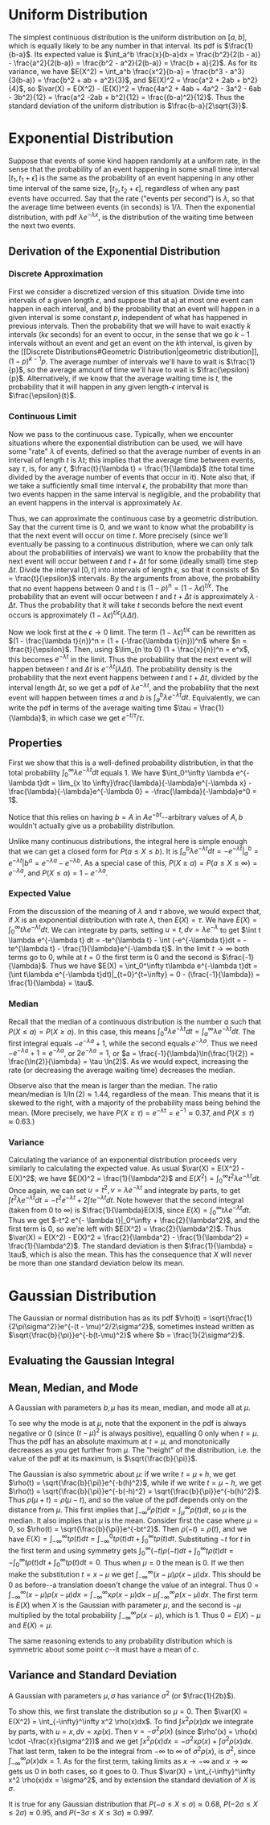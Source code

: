# Uniform Distribution
The simplest continuous distribution is the uniform distribution on $[a, b]$, which is equally likely to be any number in that interval. Its pdf is $\frac{1}{b-a}$. Its expected value is $\int_a^b \frac{x}{b-a}dx = \frac{b^2}{2(b - a)} - \frac{a^2}{2(b-a)} = \frac{b^2 - a^2}{2(b-a)} = \frac{b + a}{2}$. As for its variance, we have $E(X^2) = \int_a^b \frac{x^2}{b-a} = \frac{b^3 - a^3}{3(b-a)} = \frac{b^2 + ab + a^2}{3}$, and $E(X)^2 = \frac{a^2 + 2ab + b^2}{4}$, so $\var(X) = E(X^2) - (E(X))^2 = \frac{4a^2 + 4ab + 4a^2 - 3a^2 - 6ab - 3b^2}{12} = \frac{a^2 -2ab + b^2}{12} = \frac{(b-a)^2}{12}$. Thus the standard deviation of the uniform distribution is $\frac{b-a}{2\sqrt{3}}$. 

# Exponential Distribution
Suppose that events of some kind happen randomly at a uniform rate, in the sense that the probability of an event happening in some small time interval $[t_1, t_1 + \epsilon]$ is the same as the probability of an event happening in any other time interval of the same size, $[t_2, t_2 + \epsilon]$, regardless of when any past events have occurred. Say that the rate ("events per second") is $\lambda$, so that the average time between events (in seconds) is $1/\lambda$. Then the exponential distribution, with pdf $\lambda e^{-\lambda x}$, is the distribution of the waiting time between the next two events. 
## Derivation of the Exponential Distribution
### Discrete Approximation
First we consider a discretized version of this situation. Divide time into intervals of a given length $\epsilon$, and suppose that at a) at most one event can happen in each interval, and b) the probability that an event will happen in a given interval is some constant $p$, independent of what has happened in previous intervals. Then the probability that we will have to wait exactly $k$ intervals ($k\epsilon$ seconds) for an event to occur, in the sense that we go $k-1$ intervals without an event and get an event on the $k$th interval, is given by the [[Discrete Distributions#Geometric Distribution|geometric distribution]], $(1 - p)^{k-1}p$. The average number of intervals we'll have to wait is $\frac{1}{p}$, so the average amount of time we'll have to wait is $\frac{\epsilon}{p}$. Alternatively, if we know that the average waiting time is $t$, the probability that it will happen in any given length-$\epsilon$ interval is $\frac{\epsilon}{t}$. 
### Continuous Limit
Now we pass to the continuous case. Typically, when we encounter situations where the exponential distribution can be used, we will have some "rate" $\lambda$ of events, defined so that the average number of events in an interval of length $t$ is $\lambda t$; this implies that the average time between events, say $\tau$, is, for any $t$, $\frac{t}{\lambda t} = \frac{1}{\lambda}$ (the total time divided by the average number of events that occur in it). Note also that, if we take a sufficiently small time interval $\epsilon$, the probability that more than two events happen in the same interval is negligible, and the probability that an event happens in the interval is approximately $\lambda \epsilon$. 

Thus, we can approximate the continuous case by a geometric distribution. Say that the current time is $0$, and we want to know what the probability is that the next event will occur on time $t$. More precisely (since we'll eventually be passing to a continuous distribution, where we can only talk about the probabilities of intervals) we want to know the probability that the next event will occur between $t$ and $t + \Delta t$ for some (ideally small) time step $\Delta t$. Divide the interval $[0, t]$ into intervals of length $\epsilon$, so that it consists of $n = \frac{t}{\epsilon}$ intervals. By the arguments from above, the probability that no event happens between $0$ and $t$ is $(1 - p)^n = (1 - \lambda \epsilon)^{t/\epsilon}$. The probability that an event will occur between $t$ and $t + \Delta t$ is approximately $\lambda \cdot \Delta t$. Thus the probability that it will take $t$ seconds before the next event occurs is approximately $(1 - \lambda \epsilon)^{t/\epsilon}(\lambda \Delta t)$. 

Now we look first at the $\epsilon \to 0$ limit. The term $(1 - \lambda \epsilon)^{t/\epsilon}$ can be rewritten as $(1 - \frac{\lambda t}{n})^n = (1 + (-\frac{\lambda t}{n}))^n$ where $n = \frac{t}{\epsilon}$. Then, using $\lim_{n \to 0} (1 + \frac{x}{n})^n = e^x$, this becomes $e^{-\lambda t}$ in the limit. Thus the probability that the next event will happen between $t$ and $\Delta t$ is $e^{-\lambda t}(\lambda \Delta t)$. The probability density is the probability that the next event happens between $t$ and $t + \Delta t$, divided by the interval length $\Delta t$, so we get a pdf of $\lambda e^{-\lambda t}$, and the probability that the next event will happen between times $a$ and $b$ is $\int_a^b \lambda e^{-\lambda t}dt$. Equivalently, we can write the pdf in terms of the average waiting time $\tau = \frac{1}{\lambda}$, in which case we get  $e^{-t/\tau}/\tau$. 
## Properties
First we show that this is a well-defined probability distribution, in that the total probability $\int_0^\infty \lambda e^{-\lambda t}dt$ equals $1$. We have $\int_0^\infty \lambda e^{-\lambda t}dt = \lim_{x \to \infty}\frac{\lambda}{-\lambda}e^{-\lambda x} - \frac{\lambda}{-\lambda}e^{-\lambda 0} = -\frac{\lambda}{-\lambda}e^0 = 1$. 

Notice that this relies on having $b = A$ in $Ae^{-bt}$--arbitrary values of $A, b$ wouldn't actually give us a probability distribution. 

Unlike many continuous distributions, the integral here is simple enough that we can get a closed form for $P(a \leq X \leq b)$. It is $\int_a^b \lambda e^{-\lambda t}dt = -e^{-\lambda t}|_a^b = e^{-\lambda t}|b^a = e^{-\lambda a} - e^{- \lambda b}$. As a special case of this, $P(X \geq a) = P(a \leq X \leq \infty) = e^{-\lambda a}$, and $P(X \leq a) = 1 - e^{-\lambda a}$. 
### Expected Value
From the discussion of the meaning of $\lambda$ and $\tau$ above, we would expect that, if $X$ is an exponential distribution with rate $\lambda$, then $E(X) = \tau$. We have $E(X) = \int_0^\infty t\lambda e^{-\lambda t}dt$. We can integrate by parts, setting $u = t, dv = \lambda e^{-\lambda}$ to get $\int t \lambda e^{-\lambda t} dt = -te^{\lambda t} - \int (-e^{-\lambda t})dt = -te^{\lambda t} - \frac{1}{\lambda}e^{-\lambda t}$. In the limit $t \to \infty$ both terms go to $0$, while at $t = 0$ the first term is $0$ and the second is $\frac{-1}{\lambda}$. Thus we have $E(X) = \int_0^\infty t\lambda e^{-\lambda t}dt =  (\int t\lambda e^{-\lambda t}dt)|_{t=0}^{t=\infty} = 0 - (\frac{-1}{\lambda}) = \frac{1}{\lambda} = \tau$. 
### Median
Recall that the median of a continuous distribution is the number $a$ such that $P(X \leq a) = P(X \geq a)$. In this case, this means $\int_0^a \lambda e^{-\lambda t}dt = \int_a^\infty \lambda e^{-\lambda t}dt$. The first integral equals $-e^{-\lambda a} + 1$, while the second equals $e^{-\lambda a}$. Thus we need $-e^{-\lambda a} + 1 = e^{-\lambda a}$, or $2e^{-\lambda a} = 1$, or $a = \frac{-1}{\lambda}\ln(\frac{1}{2}) = \frac{\ln(2)}{\lambda} = \tau \ln(2)$. As we would expect, increasing the rate (or decreasing the average waiting time) decreases the median. 

Observe also that the mean is larger than the median. The ratio mean/median is $1/\ln(2) \approx 1.44$, regardless of the mean. This means that it is skewed to the right, with a majority of the probability mass being behind the mean. (More precisely, we have $P(X \geq \tau) = e^{-\lambda \tau} = e^{-1} \approx 0.37$, and $P(X \leq \tau) \approx 0.63$.)
### Variance 
Calculating the variance of an exponential distribution proceeds very similarly to calculating the expected value. As usual $\var(X) = E(X^2) - E(X)^2$; we have $E(X)^2 = \frac{1}{\lambda^2}$ and $E(X^2) = \int_0^\infty t^2 \lambda e^{-\lambda t}dt$. Once again, we can set $u = t^2, v = \lambda e^{-\lambda t}$ and integrate by parts, to get $\int t^2 \lambda e^{-\lambda t}dt = -t^2 e^{-\lambda t} + 2\int t e^{-\lambda t}dt$. Note however that the second integral (taken from $0$ to $\infty$) is $\frac{1}{\lambda}E(X)$, since $E(X) = \int_0^\infty t\lambda e^{-\lambda t}dt$. Thus we get $-t^2 e^{- \lambda t}|_0^\infty + \frac{2}{\lambda^2}$, and the first term is $0$, so we're left with $E(X^2) = \frac{2}{\lambda^2}$. Thus $\var(X) = E(X^2) - E(X)^2 = \frac{2}{\lambda^2} - \frac{1}{\lambda^2} = \frac{1}{\lambda^2}$. The standard deviation is then $\frac{1}{\lambda} = \tau$, which is also the mean. This has the consequence that $X$ will never be more than one standard deviation below its mean. 

# Gaussian Distribution
The Gaussian or normal distribution has as its pdf $\rho(t) = \sqrt{\frac{1}{2\pi\sigma^2}}e^{-(t - \mu)^2/2\sigma^2}$, sometimes instead written as $\sqrt{\frac{b}{\pi}}e^{-b(t-\mu)^2}$ where $b = \frac{1}{2\sigma^2}$. 
## Evaluating the Gaussian Integral

## Mean, Median, and Mode
A Gaussian with parameters $b, \mu$ has its mean, median, and mode all at $\mu$. 

To see why the mode is at $\mu$, note that the exponent in the pdf is always negative or $0$ (since $(t-\mu)^2$ is always positive), equalling $0$ only when $t = \mu$. Thus the pdf has an absolute maximum at $t = \mu$, and monotonically decreases as you get further from $\mu$. The "height" of the distribution, i.e. the value of the pdf at its maximum, is $\sqrt{\frac{b}{\pi}}$. 

The Gaussian is also symmetric about $\mu$: if we write $t = \mu + h$, we get $\rho(t) = \sqrt{\frac{b}{\pi}}e^{-b(h)^2}$, while if we write $t = \mu - h$, we get $\rho(t) = \sqrt{\frac{b}{\pi}}e^{-b(-h)^2} =  \sqrt{\frac{b}{\pi}}e^{-b(h)^2}$. Thus $\rho(\mu + t) = \rho(\mu - t)$, and so the value of the pdf depends only on the distance from $\mu$. This first implies that $\int_{-\infty}^\mu \rho(t)dt = \int_\mu^\infty \rho(t)dt$, so $\mu$ is the median. It also implies that $\mu$ is the mean. Consider first the case where $\mu = 0$, so $\rho(t) = \sqrt{\frac{b}{\pi}}e^{-bt^2}$. Then $\rho(-t) = \rho(t)$, and we have $E(X) = \int_{-\infty}^\infty t\rho(t)dt = \int_{-\infty}^0 t\rho(t)dt + \int_0^\infty t\rho(t)dt$. Substituting $-t$ for $t$ in the first term and using symmetry gets $\int_0^\infty (-t)\rho(-t)dt + \int_0^\infty t\rho(t)dt = -\int_0^\infty t\rho(t)dt + \int_0^\infty t\rho(t)dt = 0$. Thus when $\mu = 0$ the mean is $0$. If we then make the substitution $t = x - \mu$ we get $\int_{-\infty}^\infty (x - \mu)\rho(x - \mu)dx$. This should be $0$ as before--a translation doesn't change the value of an integral. Thus $0 = \int_{-\infty}^\infty (x - \mu)\rho(x - \mu)dx = \int_{-\infty}^\infty x\rho(x - \mu)dx - \mu\int_{-\infty}^\infty \rho(x - \mu)dx$. The first term is $E(X)$ when $X$ is the Gaussian with parameter $\mu$, and the second is $-\mu$ multiplied by the total probability $\int_{-\infty}^\infty \rho(x - \mu)$, which is $1$. Thus $0 = E(X) - \mu$ and $E(X) = \mu$. 

The same reasoning extends to any probability distribution which is symmetric about some point $c$--it must have a mean of $c$. 

## Variance and Standard Deviation
A Gaussian with parameters $\mu, \sigma$ has variance $\sigma^2$ (or $\frac{1}{2b}$).

To show this, we first translate the distribution so $\mu = 0$. Then $\var(X) = E(X^2) = \int_{-\infty}^\infty x^2 \rho(x)dx$. To find $\int x^2 \rho(x)dx$ we integrate by parts, with $u = x, dv = x\rho(x)$. Then $v = -\sigma^2 \rho(x)$ (since $\rho'(x) = \rho(x) \cdot -\frac{x}{\sigma^2})$ and we get $\int x^2 \rho(x)dx = -\sigma^2 x\rho(x) + \int \sigma^2 \rho(x)dx$. That last term, taken to be the integral from $-\infty$ to $\infty$ of $\sigma^2 \rho(x)$, is $\sigma^2$, since $\int_{-\infty}^\infty \rho(x)dx = 1$. As for the first term, taking limits as $x \to -\infty$ and $x \to \infty$ gets us $0$ in both cases, so it goes to $0$. Thus $\var(X) = \int_{-\infty}^\infty x^2 \rho(x)dx = \sigma^2$, and by extension the standard deviation of $X$ is $\sigma$. 

It is true for any Gaussian distribution that $P(-\sigma \leq X \leq \sigma) \approx 0.68$, $P(-2\sigma \leq X \leq 2\sigma) \approx 0.95$, and $P(-3\sigma \leq X \leq 3\sigma) \approx 0.997$. 

